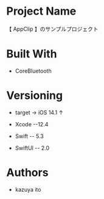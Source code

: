 # Project Name
【 AppClip 】のサンプルプロジェクト
# Built With
* CoreBluetooth
# Versioning
* target -> iOS 14.1 ↑

* Xcode --12.4
* Swift -- 5.3
* SwiftUI -- 2.0
# Authors
* kazuya ito

